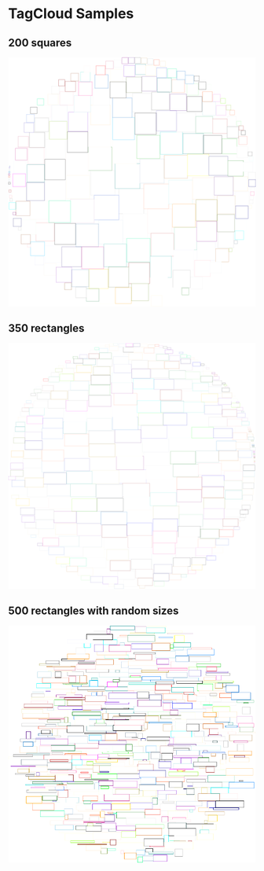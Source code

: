 # TagCloud Samples

## 200 squares
![alt text](Samples/200Squares.bmp)

## 350 rectangles
![alt text](Samples/350Rectangles.bmp)

## 500 rectangles with random sizes
![alt text](Samples/500RectanglesWithRandomSize.bmp)